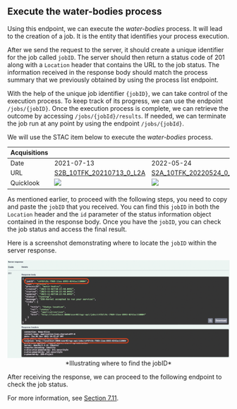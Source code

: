 ## Execute the water-bodies process

Using this endpoint, we can execute the *water-bodies* process. It
will lead to the creation of a job. It is the entity that identifies
your process execution.

After we send the request to the server, it should create a unique identifier for the job called `jobID`. The server should then return a status code of 201 along with a `Location` header that contains the URL to the job status. The information received in the response body should match the process summary that we previously obtained by using the process list endpoint.

With the help of the unique job identifier `{jobID}`, we can take control of the execution process. To keep track of its progress, we can use the endpoint `/jobs/{jobID}`. Once the execution process is complete, we can retrieve the outcome by accessing `/jobs/{jobId}/results`. If needed, we can terminate the job run at any point by using the endpoint `/jobs/{jobId}`.

We will use the STAC item below to execute the *water-bodies*
process.

<table>
<thead>
<tr>
<th>Acquisitions</th>
<th></th>
<th></th>
</tr>
</thead>
<tbody>
<tr>
<td>Date</td>
<td>2021-07-13</td>
<td>2022-05-24</td>
</tr>
<tr>
<td>URL</td>
<td><a href="https://earth-search.aws.element84.com/v0/collections/sentinel-s2-l2a-cogs/items/S2B_10TFK_20210713_0_L2A">S2B_10TFK_20210713_0_L2A</a></td>
<td><a href="https://earth-search.aws.element84.com/v0/collections/sentinel-s2-l2a-cogs/items/S2A_10TFK_20220524_0_L2A">S2A_10TFK_20220524_0_L2A</a></td>
</tr>
<tr>
<td>Quicklook</td>
  <td><img src="https://roda.sentinel-hub.com/sentinel-s2-l1c/tiles/10/T/FK/2021/7/13/0/preview.jpg" width="300px" /></td>
  <td><img src="https://roda.sentinel-hub.com/sentinel-s2-l1c/tiles/10/T/FK/2022/5/24/0/preview.jpg" width="300px" /></td>
</tr>
</tbody>
</table>

As mentioned earlier, to proceed with the following steps, you need to copy and paste the `jobID` that you received. You can find this `jobID` in both the `Location` header and the `id` parameter of the status information object contained in the response body. Once you have the `jobID`, you can check the job status and access the final result.

Here is a screenshot demonstrating where to locate the `jobID` within the server response.

<center><img src="https://raw.githubusercontent.com/ZOO-Project/charts/main/img/copy-jobId.png" />*Illustrating where to find the jobID*</center>

After receiving the response, we can proceed to the following endpoint to check the job status.

For more information, see <a rel="noopener noreferrer" target="_blank" href="https://docs.ogc.org/is/18-062r2/18-062r2.html#sc_create_job">Section 7.11</a>.
